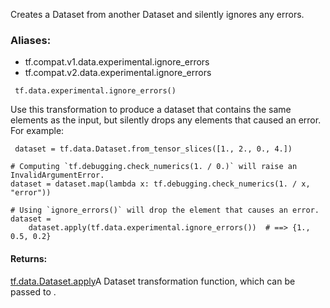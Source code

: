 Creates a Dataset from another Dataset and silently ignores any errors.
### Aliases:
- tf.compat.v1.data.experimental.ignore_errors
- tf.compat.v2.data.experimental.ignore_errors

```
 tf.data.experimental.ignore_errors()
```
Use this transformation to produce a dataset that contains the same elements as the input, but silently drops any elements that caused an error. For example:

```
 dataset = tf.data.Dataset.from_tensor_slices([1., 2., 0., 4.])

# Computing `tf.debugging.check_numerics(1. / 0.)` will raise an
InvalidArgumentError.
dataset = dataset.map(lambda x: tf.debugging.check_numerics(1. / x, "error"))

# Using `ignore_errors()` will drop the element that causes an error.
dataset =
    dataset.apply(tf.data.experimental.ignore_errors())  # ==> {1., 0.5, 0.2}
```
#### Returns:
[tf.data.Dataset.apply](https://tensorflow.google.cn/api_docs/python/tf/data/Dataset#apply)A Dataset transformation function, which can be passed to .

